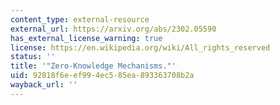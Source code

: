 ```yaml
---
content_type: external-resource
external_url: https://arxiv.org/abs/2302.05590
has_external_license_warning: true
license: https://en.wikipedia.org/wiki/All_rights_reserved
status: ''
title: '"Zero-Knowledge Mechanisms."'
uid: 92818f6e-ef99-4ec5-85ea-893363708b2a
wayback_url: ''
---
```

